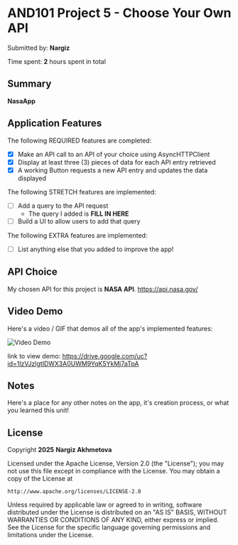 # AND101 Project 5 - Choose Your Own API

Submitted by: **Nargiz**

Time spent: **2** hours spent in total

## Summary

**NasaApp** 

## Application Features

The following REQUIRED features are completed:

- [x] Make an API call to an API of your choice using AsyncHTTPClient
- [x] Display at least three (3) pieces of data for each API entry retrieved
- [x] A working Button requests a new API entry and updates the data displayed

The following STRETCH features are implemented:

- [ ] Add a query to the API request
  - The query I added is **FILL IN HERE**
- [ ] Build a UI to allow users to add that query

The following EXTRA features are implemented:

- [ ] List anything else that you added to improve the app!

## API Choice

My chosen API for this project is **NASA API**. https://api.nasa.gov/

## Video Demo

Here's a video / GIF that demos all of the app's implemented features:


<img src='https://drive.google.com/uc?id=1lzVJzlgtIDWX3A0UWM9YqK5YkMj7aTpA' title='Video Demo' width='' alt='Video Demo' />

link to view demo: https://drive.google.com/uc?id=1lzVJzlgtIDWX3A0UWM9YqK5YkMj7aTpA

## Notes

Here's a place for any other notes on the app, it's creation process, or what you learned this unit!

## License

Copyright **2025** **Nargiz Akhmetova**

Licensed under the Apache License, Version 2.0 (the "License");
you may not use this file except in compliance with the License.
You may obtain a copy of the License at

    http://www.apache.org/licenses/LICENSE-2.0

Unless required by applicable law or agreed to in writing, software
distributed under the License is distributed on an "AS IS" BASIS,
WITHOUT WARRANTIES OR CONDITIONS OF ANY KIND, either express or implied.
See the License for the specific language governing permissions and
limitations under the License.
